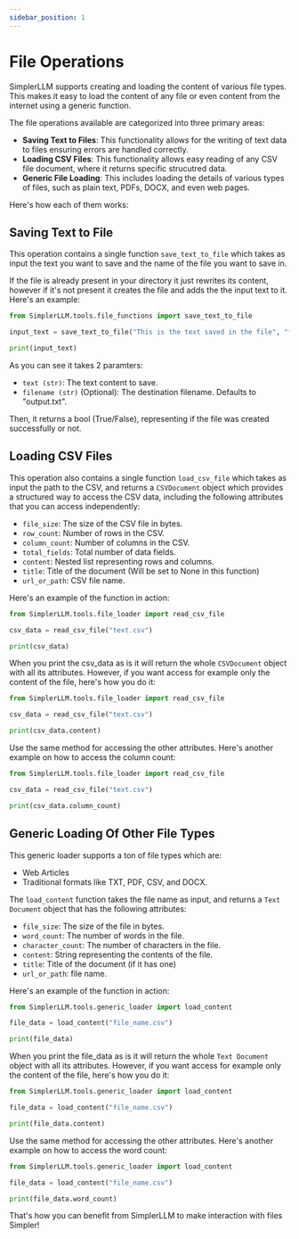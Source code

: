 ```yaml
---
sidebar_position: 1
--- 
```


# File Operations

SimplerLLM supports creating and loading the content of various file types. This makes it easy to load the content of any file or even content from the internet using a generic function.

The file operations available are categorized into three primary areas:
- **Saving Text to Files**: This functionality allows for the writing of text data to files ensuring errors are handled correctly.
- **Loading CSV Files**: This functionality allows easy reading of any CSV file document, where it returns specific strucutred data.
- **Generic File Loading**: This includes loading the details of various types of files, such as plain text, PDFs, DOCX, and even web pages.

Here's how each of them works:

## Saving Text to File

This operation contains a single function `save_text_to_file` which takes as input the text you want to save and the name of the file you want to save in.

If the file is already present in your directory it just rewrites its content, however if it's not present it creates the file and adds the the input text to it. Here's an example:

```python
from SimplerLLM.tools.file_functions import save_text_to_file

input_text = save_text_to_file("This is the text saved in the file", "file.txt")

print(input_text)
```

As you can see it takes 2 paramters:
- `text (str)`: The text content to save.
- `filename (str)` (Optional): The destination filename. Defaults to "output.txt".

Then, it returns a bool (True/False), representing if the file was created successfully or not.

## Loading CSV Files

This operation also contains a single function `load_csv_file` which takes as input the path to the CSV, and returns a `CSVDocument` object which provides a structured way to access the CSV data, including the following attributes that you can access independently:
- `file_size`: The size of the CSV file in bytes.
- `row_count`: Number of rows in the CSV.
- `column_count`: Number of columns in the CSV.
- `total_fields`: Total number of data fields.
- `content`: Nested list representing rows and columns.
- `title`: Title of the document (Will be set to None in this function)
- `url_or_path`: CSV file name.

Here's an example of the function in action:

```python
from SimplerLLM.tools.file_loader import read_csv_file

csv_data = read_csv_file("text.csv")

print(csv_data)
```

When you print the csv_data as is it will return the whole `CSVDocument` object with all its attributes. However, if you want access for example only the content of the file, here's how you do it:

```python
from SimplerLLM.tools.file_loader import read_csv_file

csv_data = read_csv_file("text.csv")

print(csv_data.content)
```

Use the same method for accessing the other attributes. 
Here's another example on how to access the column count:

```python
from SimplerLLM.tools.file_loader import read_csv_file

csv_data = read_csv_file("text.csv")

print(csv_data.column_count)
```

## Generic Loading Of Other File Types

This generic loader supports a ton of file types which are:
- Web Articles
- Traditional formats like TXT, PDF, CSV, and DOCX.

The `load_content` function takes the file name as input, and returns a `Text Document` object that has the following attributes:
- `file_size`: The size of the file in bytes.
- `word_count`: The number of words in the file.
- `character_count`: The number of characters in the file.
- `content`: String representing the contents of the file.
- `title`: Title of the document (if it has one)
- `url_or_path`: file name.

Here's an example of the function in action:

```python
from SimplerLLM.tools.generic_loader import load_content

file_data = load_content("file_name.csv")

print(file_data)
```

When you print the file_data as is it will return the whole `Text Document` object with all its attributes. However, if you want access for example only the content of the file, here's how you do it:

```python
from SimplerLLM.tools.generic_loader import load_content

file_data = load_content("file_name.csv")

print(file_data.content)
```

Use the same method for accessing the other attributes. 
Here's another example on how to access the word count:

```python
from SimplerLLM.tools.generic_loader import load_content

file_data = load_content("file_name.csv")

print(file_data.word_count)
```

That's how you can benefit from SimplerLLM to make interaction with files Simpler!
